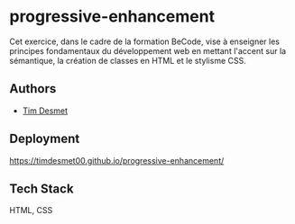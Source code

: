 # progressive-enhancement

Cet exercice, dans le cadre de la formation BeCode, vise à enseigner les principes fondamentaux du développement web en mettant l'accent sur la sémantique, la création de classes en HTML et le stylisme CSS.

## Authors

- [Tim Desmet](https://github.com/TimDesmet00)

## Deployment

https://timdesmet00.github.io/progressive-enhancement/

## Tech Stack

HTML, CSS
